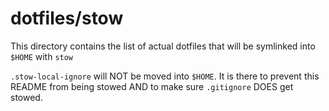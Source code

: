 # dotfiles/stow

This directory contains the list of actual dotfiles that will be symlinked into `$HOME` with `stow`

`.stow-local-ignore` will NOT be moved into `$HOME`.
It is there to prevent this README from being stowed AND to make sure `.gitignore` DOES get stowed.
